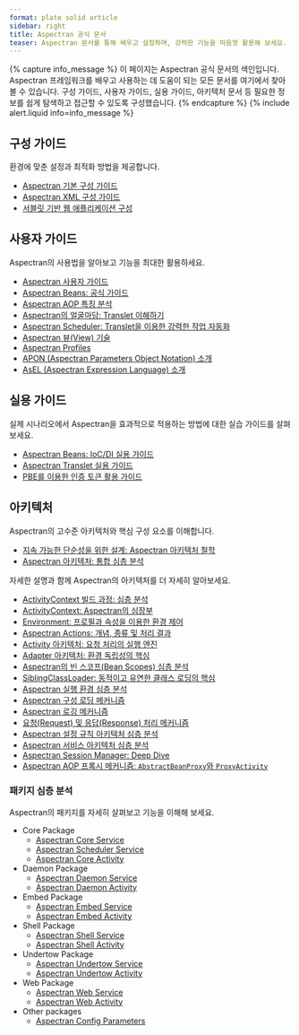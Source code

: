 ```yaml
---
format: plate solid article
sidebar: right
title: Aspectran 공식 문서
teaser: Aspectran 문서를 통해 배우고 설정하며, 강력한 기능을 마음껏 활용해 보세요.
---
```


{% capture info_message %}
이 페이지는 Aspectran 공식 문서의 색인입니다. Aspectran 프레임워크를 배우고 사용하는 데 도움이 되는 모든 문서를 여기에서 찾아볼 수 있습니다.
구성 가이드, 사용자 가이드, 실용 가이드, 아키텍처 문서 등 필요한 정보를 쉽게 탐색하고 접근할 수 있도록 구성했습니다.
{% endcapture %}
{% include alert.liquid info=info_message %}

## 구성 가이드

환경에 맞춘 설정과 최적화 방법을 제공합니다.

*   [Aspectran 기본 구성 가이드](/ko/docs/guides/aspectran-configuration/)
*   [Aspectran XML 구성 가이드](/ko/docs/guides/aspectran-xml-configuration/)
*   [서블릿 기반 웹 애플리케이션 구성](/ko/docs/guides/aspectran-servlet-configuration/)

## 사용자 가이드

Aspectran의 사용법을 알아보고 기능을 최대한 활용하세요.

*   [Aspectran 사용자 가이드](/ko/aspectran/user-guide/)
*   [Aspectran Beans: 공식 가이드](/ko/docs/guides/aspectran-beans/)
*   [Aspectran AOP 특징 분석](/ko/docs/guides/aspectran-aop/)
*   [Aspectran의 얼굴마담: Translet 이해하기](/ko/docs/guides/aspectran-translet/)
*   [Aspectran Scheduler: Translet을 이용한 강력한 작업 자동화](/ko/docs/guides/aspectran-scheduler/)
*   [Aspectran 뷰(View) 기술](/ko/docs/guides/aspectran-view-technologies/)
*   [Aspectran Profiles](/ko/docs/guides/aspectran-profiles/)
*   [APON (Aspectran Parameters Object Notation) 소개](/ko/docs/guides/introduce-apon/)
*   [AsEL (Aspectran Expression Language) 소개](/ko/docs/guides/introduce-asel/)

## 실용 가이드

실제 시나리오에서 Aspectran을 효과적으로 적용하는 방법에 대한 실습 가이드를 살펴보세요.

-   [Aspectran Beans: IoC/DI 실용 가이드](/ko/docs/guides/practical-guide-to-beans/)
-   [Aspectran Translet 실용 가이드](/ko/docs/guides/practical-guide-to-translets/)
-   [PBE를 이용한 인증 토큰 활용 가이드](/ko/docs/guides/practical-guide-to-pbe-token-based-authentication/)

## 아키텍처

Aspectran의 고수준 아키텍처와 핵심 구성 요소를 이해합니다.

-   [지속 가능한 단순성을 위한 설계: Aspectran 아키텍처 철학](/ko/why-aspectran/)
-   [Aspectran 아키텍처: 통합 심층 분석](/ko/aspectran/architecture/)

자세한 설명과 함께 Aspectran의 아키텍처를 더 자세히 알아보세요.

*   [ActivityContext 빌드 과정: 심층 분석](/ko/docs/architecture/activity-context-building/)
*   [ActivityContext: Aspectran의 심장부](/ko/docs/architecture/activity-context/)
*   [Environment: 프로필과 속성을 이용한 환경 제어](/ko/docs/architecture/activity-environment/)
*   [Aspectran Actions: 개념, 종류 및 처리 결과](/ko/docs/architecture/aspectran-actions/)
*   [Activity 아키텍처: 요청 처리의 실행 엔진](/ko/docs/architecture/aspectran-activities/)
*   [Adapter 아키텍처: 환경 독립성의 핵심](/ko/docs/architecture/aspectran-adapters/)
*   [Aspectran의 빈 스코프(Bean Scopes) 심층 분석](/ko/docs/architecture/aspectran-bean-scopes/)
*   [SiblingClassLoader: 동적이고 유연한 클래스 로딩의 핵심](/ko/docs/architecture/aspectran-classloader/)
*   [Aspectran 실행 환경 심층 분석](/ko/docs/architecture/aspectran-execution-environments/)
*   [Aspectran 구성 로딩 메커니즘](/ko/docs/architecture/aspectran-loading-mechanism/)
*   [Aspectran 로깅 메커니즘](/ko/docs/architecture/aspectran-logging-mechanism/)
*   [요청(Request) 및 응답(Response) 처리 메커니즘](/ko/docs/architecture/aspectran-request-response/)
*   [Aspectran 설정 규칙 아키텍처 심층 분석](/ko/docs/architecture/aspectran-rule-architecture/)
*   [Aspectran 서비스 아키텍처 심층 분석](/ko/docs/architecture/aspectran-services/)
*   [Aspectran Session Manager: Deep Dive](/ko/docs/architecture/aspectran-session-manager/)
*   [Aspectran AOP 프록시 메커니즘: `AbstractBeanProxy`와 `ProxyActivity`](/ko/docs/architecture/new-aop-proxy-mechanism/)

### 패키지 심층 분석

Aspectran의 패키지를 자세히 살펴보고 기능을 이해해 보세요.

*   Core Package
    *   [Aspectran Core Service](/ko/docs/architecture/packages/aspectran-core-service/)
    *   [Aspectran Scheduler Service](/ko/docs/architecture/packages/aspectran-scheduler-service/)
    *   [Aspectran Core Activity](/ko/docs/architecture/packages/aspectran-core-activity/)
*   Daemon Package
    *   [Aspectran Daemon Service](/ko/docs/architecture/packages/aspectran-daemon-service/)
    *   [Aspectran Daemon Activity](/ko/docs/architecture/packages/aspectran-daemon-activity/)
*   Embed Package
    *   [Aspectran Embed Service](/ko/docs/architecture/packages/aspectran-embed-service/)
    *   [Aspectran Embed Activity](/ko/docs/architecture/packages/aspectran-embed-activity/)
*   Shell Package
    *   [Aspectran Shell Service](/ko/docs/architecture/packages/aspectran-shell-service/)
    *   [Aspectran Shell Activity](/ko/docs/architecture/packages/aspectran-shell-activity/)
*   Undertow Package
    *   [Aspectran Undertow Service](/ko/docs/architecture/packages/aspectran-undertow-service/)
    *   [Aspectran Undertow Activity](/ko/docs/architecture/packages/aspectran-undertow-activity/)
*   Web Package
    *   [Aspectran Web Service](/ko/docs/architecture/packages/aspectran-web-service/)
    *   [Aspectran Web Activity](/ko/docs/architecture/packages/aspectran-web-activity/)
*   Other packages
    *   [Aspectran Config Parameters](architecture/packages/aspectran-config-parameters/)
